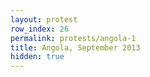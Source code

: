 ```yaml
---
layout: protest
row_index: 26
permalink: protests/angola-1
title: Angola, September 2013
hidden: true
---
```

